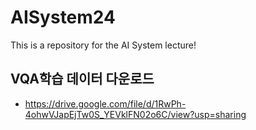 # AISystem24
This is a repository for the AI System lecture!


## VQA학습 데이터 다운로드
- https://drive.google.com/file/d/1RwPh-4ohwVJapEjTw0S_YEVklFN02o6C/view?usp=sharing
